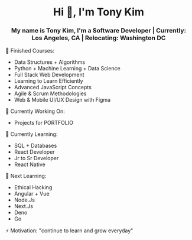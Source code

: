 <h1 align="center">Hi 👋, I'm Tony Kim</h1>

<h3 align="center"> My name is Tony Kim, I'm a Software Developer | Currently: Los Angeles, CA | Relocating: Washington DC </h3>


🚀 Finished Courses: 
+ Data Structures + Algorithms
+ Python + Machine Learning + Data Science
+ Full Stack Web Development
+ Learning to Learn Efficiently
+ Advanced JavaScript Concepts
+ Agile & Scrum Methodologies
+ Web & Mobile UI/UX Design with Figma 

🔭 Currently Working On: 
+ Projects for PORTFOLIO

🦉 Currently Learning:
+ SQL + Databases
+ React Developer
+ Jr to Sr Developer 
+ React Native  

💪 Next Learning: 
+ Ethical Hacking
+ Angular + Vue
+ Node.Js
+ Next.Js
+ Deno
+ Go

⚡ Motivation: "continue to learn and grow everyday"

